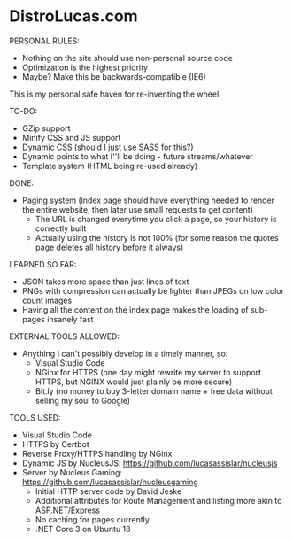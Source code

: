 # DistroLucas.com
PERSONAL RULES:
- Nothing on the site should use non-personal source code
- Optimization is the highest priority
- Maybe? Make this be backwards-compatible (IE6)

This is my personal safe haven for re-inventing the wheel.

TO-DO:
- GZip support
- Minify CSS and JS support
- Dynamic CSS (should I just use SASS for this?)
- Dynamic points to what I''ll be doing - future streams/whatever
- Template system (HTML being re-used already)

DONE:
- Paging system (index page should have everything needed to render the entire website, then later use small requests to get content)
    - The URL is changed everytime you click a page, so your history is correctly built
    - Actually using the history is not 100% (for some reason the quotes page deletes all history before it always)

LEARNED SO FAR:
- JSON takes more space than just lines of text
- PNGs with compression can actually be lighter than JPEGs on low color count images
- Having all the content on the index page makes the loading of sub-pages insanely fast

EXTERNAL TOOLS ALLOWED:
- Anything I can't possibly develop in a timely manner, so:
    - Visual Studio Code
    - NGinx for HTTPS (one day might rewrite my server to support HTTPS, but NGINX would just plainly be more secure)
    - Bit.ly (no money to buy 3-letter domain name + free data without selling my soul to Google)

TOOLS USED:
- Visual Studio Code
- HTTPS by Certbot
- Reverse Proxy/HTTPS handling by NGinx
- Dynamic JS by NucleusJS: https://github.com/lucasassislar/nucleusjs
- Server by Nucleus.Gaming: https://github.com/lucasassislar/nucleusgaming
    - Initial HTTP server code by David Jeske
    - Additional attributes for Route Management and listing more akin to ASP.NET/Express
    - No caching for pages currently
	- .NET Core 3 on Ubuntu 18
